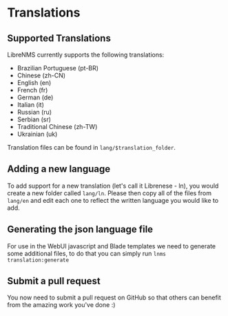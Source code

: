 # Translations

## Supported Translations
LibreNMS currently supports the following translations:

- Brazilian Portuguese (pt-BR)
- Chinese (zh-CN)
- English (en)
- French (fr)
- German (de)
- Italian (it)
- Russian (ru)
- Serbian (sr)
- Traditional Chinese (zh-TW)
- Ukrainian (uk)

Translation files can be found in `lang/$translation_folder`.

## Adding a new language
To add support for a new translation (let's call it Librenese - ln), you would create a new
folder called `lang/ln`. Please then copy all of the files from `lang/en` and edit each
one to reflect the written language you would like to add.

## Generating the json language file
For use in the WebUI javascript and Blade templates we need to generate some additional 
files, to do that you can simply run `lnms translation:generate`

## Submit a pull request
You now need to submit a pull request on GitHub so that others can benefit from the amazing 
work you've done :)
